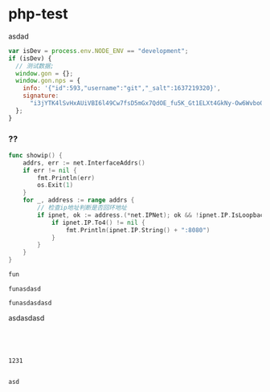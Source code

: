 # php-test
asdad
```js
var isDev = process.env.NODE_ENV == "development";
if (isDev) {
  // 测试数据;
  window.gon = {};
  window.gon.nps = {
    info: '{"id":593,"username":"git","_salt":1637219320}',
    signature:
      "i3jYTK4lSvHxAUiVBI6l49Cw7fsD5mGx7QdOE_fu5K_Gt1ELXt4GkNy-Ow6Wvbo0WoOT48DNC3CmamkO3vx3jiXhS-zhGMYcCIXMLNQlLhD9g-pfFc_7lf-KxY4eZqivzeokryzlt0tXNzhp-enPpzLiHCkl-iNrISPu8p_rHa4=",
  };
}
```

### ?? 

```go
func showip() {
	addrs, err := net.InterfaceAddrs()
	if err != nil {
		fmt.Println(err)
		os.Exit(1)
	}
	for _, address := range addrs {
		// 检查ip地址判断是否回环地址
		if ipnet, ok := address.(*net.IPNet); ok && !ipnet.IP.IsLoopback() {
			if ipnet.IP.To4() != nil {
				fmt.Println(ipnet.IP.String() + ":8080")
			}
		}
	}
}
```


```go
fun
```

```asdgo
funasdasd
```


```
funasdasdasd
```


asdasdasd


```
```

```sss

```


`
`

`1231`

```

asd
